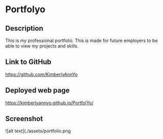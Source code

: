 # Portfolyo

## Description

This is my professional portfolio. This is made for future employers 
to be able to view my projects and skills. 

## Link to GitHub
https://github.com/KimberlyAnnYo
 
 ## Deployed web page
 https://kimberlyannyo.github.io/PortfolYo/

 ## Screenshot

 ![alt text](./assets/portfolio.png
